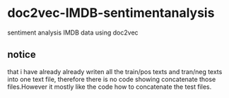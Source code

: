 # doc2vec-IMDB-sentimentanalysis
sentiment analysis IMDB data using doc2vec

## notice
that  i have already already writen all the train/pos texts and tran/neg texts into one text file, therefore there is no code showing concatenate those files.However it mostly like the code how to concatenate the test files.
